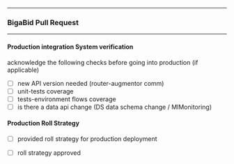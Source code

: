 ---
### BigaBid Pull Request 
_______

#### Production integration System verification
acknowledge the following checks before going into production (if applicable)
* [ ] new API version needed (router-augmentor comm)
* [ ] unit-tests coverage 
* [ ] tests-environment flows coverage 
* [ ] is there a data api change (DS data schema change / MlMonitoring) 

#### Production Roll Strategy
* [ ] provided roll strategy for production deployment
* [ ] roll strategy approved


